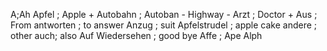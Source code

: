 A;Ah
Apfel ; Apple +
Autobahn ; Autoban - Highway -
Arzt ; Doctor +
Aus ; From
antworten ; to answer
Anzug ; suit
Apfelstrudel ; apple cake
andere ; other
auch; also
Auf Wiedersehen ; good bye
Affe ; Ape
Alph